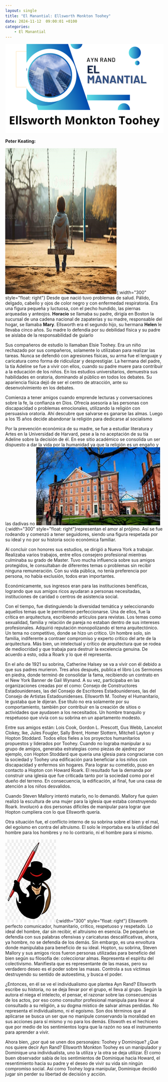 ```yaml
---
layout: single
title: "El Manantial: Ellsworth Monkton Toohey"
date: 2024-11-12  09:00:01 +0100
categories: 
    - El Manantial
---
```

![alt text](</assets/img/Ellsworth Monkton Toohey.png>)


**Peter Keating:**

![alt text](</assets/img/Ellsworth.png>){:width="300" style="float: right"} 
Desde que nació tuvo problemas de salud. Pálido, delgado, cabello y ojos de color negro y con enfermedad respiratoria. Era una figura pequeña y luctuosa, con el pecho hundido, las piernas arqueadas y anteojos. **Horacio** se llamaba su padre, dirigía en Boston la sucursal de una cadena nacional de zapaterías y su madre, responsable del hogar, se llamaba **Mary**. Ellsworth era el segundo hijo, su hermana **Helen** le llevaba cinco años. Su madre lo defendía por su debilidad física y su padre se aislaba de la responsabilidad de guiarlo


Sus compañeros de estudio lo llamaban Elsie Toohey. Era un niño rechazado por sus compañeros, solamente lo utilizaban para realizar las tareas. Nunca se defendió con agresiones físicas, su arma fue el lenguaje y caricatura como forma de ridiculizar y desprestigiar. La hermana del padre, la tía Adeline se fue a vivir con ellos, cuando su padre muere para contribuir a la educación de los niños. En los estudios universitarios, demuestra sus habilidades en oratoria, dominando al público en todos los debates. Su apariencia física dejó de ser el centro de atracción, ante su desenvolvimiento en los debates.


Comienza a tener amigos cuando emprende lecturas y conversaciones sobre la fe, la confianza en Dios. Ofrecía asesoría a las personas con discapacidad o problemas emocionales, utilizando la religión con persuasiva oratoria. Ahí descubre que salvarse es ganarse las almas. Luego a los 15 años decide abandonar la religión para dedicarse al socialismo


Por la prevención económica de su madre, se fue a estudiar literatura y Artes en la Universidad de Harvard, pese a la no aceptación de su tía Adeline sobre la decisión de él. En ese sitio académico se consolida un ser dispuesto a dar la vida por la humanidad ya que la religión es un engaño y las dadivas no ![alt text](</assets/img/universidad.jpg>){:width="300" style="float: right"}representan el amor al prójimo. Así se fue rodeando y comenzó a tener seguidores, siendo una figura respetada por su ideal y no por su historia socio económica familiar.

Al concluir con honores sus estudios, se dirigió a Nueva York a trabajar. Realizaba varios trabajos, entre ellos consejero profesional mientras culminaba su grado de Master. Tuvo mucha influencia sobre sus amigos protegidos, le consultaban de diferentes temas o problemas sin recibir ninguna remuneración. Con su vida pública, no tenía preferencia por persona, no había exclusión, todos eran importantes.


Económicamente, sus ingresos eran para las instituciones benéficas, logrando que sus amigos ricos ayudaran a personas necesitadas, instituciones de caridad o centros de asistencia social.


Con el tiempo, fue distinguiendo la diversidad temática y seleccionando aquellos temas que le permitieron perfeccionarse. Una de ellos, fue la crítica en arquitectura, escribiendo artículos para revistas. Los temas como sexualidad, familia y relación de pareja no estaban dentro de sus intereses profesionales. Adquirió reputación monopolizando el tema arquitectónico. Un tema no competitivo, donde se hizo un crítico. Un hombre solo, sin familia, indiferente a contraer compromiso y experto crítico del arte de la arquitectura. Más bien, un intelectual y crítico de arquitectura que se rodea de mediocridad y que trabaja para destruir la excelencia genuina. De acuerdo a esto,  odia a Roark  y lo que él representa.


En el año de 1921 su sobrina, Catherine Halsey se va a vivir con él debido a que sus padres murieron. Tres años después, publica el libro Los Sermones en piedra, donde terminó de consolidar la fama, recibiendo un contrato en el New York Banner de Gail Wynand. A su vez, participaba en las organizaciones creadas por el como: Consejo de Constructores Estadounidenses, las del Consejo de Escritores Estadounidenses, las del Consejo de Artistas Estadounidenses.
Ellsworth M. Toohey el Humanitario, le gustaba que le dijeran. Ese título no era solamente por su comportamiento, también por contribuir en la creación de sitios o actividades que ayudasen a los necesitados. Un hombre tranquilo y respetuoso que vivía con su sobrina en un apartamento modesto. 


Entre sus amigos están: Lois Cook, Gordon L. Prescott, Gus Webb, Lancelot Clokey, Ike, Jules Fougler, Sally Brent, Homer Slottern, Mitchell Layton y Hopton Stoddard. Todos ellos fieles a los proyectos humanitarios propuestos y liderados por Toohey. Cuando no lograba manipular a su grupo de amigos, generaba estrategias como piezas de ajedrez por ejemplo, con Hopton Stoddard que quería una iglesia para congraciarse con la sociedad y Toohey una edificación para beneficiar a los niños con discapacidad y enfermos sin hogares. Para lograr su cometido, puso en contacto a Hopton con Howard Roark. El resultado fue la demanda por construir una iglesia que fue criticada tanto por la sociedad como por el dueño del terreno. En consecuencia, la edificación, al final,  fue una casa de atención a los niños desvalidos. 


Cuando Steven Mallory intentó matarlo, no lo demandó. Mallory fue quien realizó la escultura de una mujer para la iglesia que estaba construyendo Roark. Involucró a dos personas difíciles de manipular para lograr que Hopton cumpliera con lo que Ellsworth quería.


Otra situación fue, el conflicto interno de su sobrina sobre el bien y el mal, del egoísmo en contra del altruismo. El solo le importaba era la utilidad del hombre para los hombres y no lo contrario, ni el hombre para sí mismo. 

![alt text](</assets/img/zorro.jpg>){:width="300" style="float: right"} Ellsworth perfecto comunicador, humanitario, crítico, respetuoso y respetado. Lo ideal del hombre, dar sin recibir, el altruismo en esencia. De pequeño se defendía con sus palabras ofensivas y caricaturas descalificativas, ahora, ya hombre, no se defendía de los demás. Sin embargo, es una envoltura donde manipulaba para beneficio de su ideal. Hopton, su sobrina, Steven Mallory y sus amigos ricos fueron personas utilizadas para beneficio del bien según su filosofía de: coleccionar almas. Representa el espíritu del colectivismo.  Manifiesta que es representante de las masas, pero su verdadero deseo es el poder sobre las masas. Controla a sus  víctimas destruyendo su sentido de autoestima, y busca el poder.


¿Entonces, en él se ve el individualismo que plantea Ayn Rand?  Ellsworth escribe su historia, no se deja llevar por el grupo, el lleva al grupo. Según la autora el niega el intelecto, el pensar, el razonar sobre las consecuencias de los actos, por eso como consultor profesional manipula para llevar al consultado a su religión, a su dogma místico de salvar almas perdidas. No representa el individualismo, ni el egoísmo. Son dos términos que al aplicarse se busca un ser que no manipule conservando la moralidad en sus acciones para sí mismo y no para los demás. Ellswoth es el hechicero que por medio de los sentimientos logra que la razón no sea el instrumento para aprender a vivir.


Ahora bien, ¿por qué se unen dos personajes: Toohey  y Dominique? ¿Que nos quiere decir Ayn Rand? Ellsworth Monkton Toohey es un manipulador y Dominique una individualista, uno la utiliza y la otra se deja utilizar. Él como buen observador sabía de los sentimientos de Dominique hacia Howard, el resentimiento hacia su padre y el deseo de vivir su vida sin ningún compromiso social.  Así como Toohey logra manipular, Dominique decidió jugar sin perder su libertad de decisión y acción.








